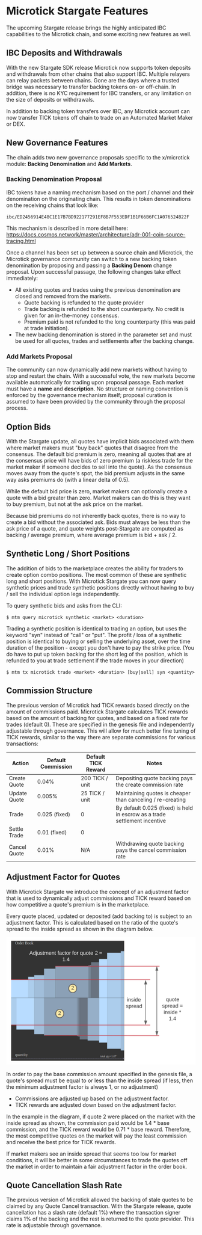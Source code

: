 # Microtick Stargate Features

The upcoming Stargate release brings the highly anticipated IBC capabilities to the Microtick chain, and some exciting new features as well.

## IBC Deposits and Withdrawals

With the new Stargate SDK release Microtick now supports token deposits and withdrawals from other chains that also support IBC. Multiple relayers
can relay packets between chains. Gone are the days where a trusted bridge was necessary to transfer backing tokens on- or off-chain.  In addition,
there is no KYC requirement for IBC transfers, or any limitation on the size of deposits or withdrawals.

In addition to backing token transfers over IBC, any Microtick account can now transfer TICK tokens off chain to trade on an Automated Market Maker
or DEX.

## New Governance Features

The chain adds two new governance proposals specific to the x/microtick module: **Backing Denomination** and **Add Markets**.

### Backing Denomination Proposal

IBC tokens have a naming mechanism based on the port / channel and their denomination on the originating chain. This results in token denominations
on the receiving chains that look like:

```
ibc/ED2456914E48C1E17B7BD922177291EF8B7F553EDF1B1F66B6FC1A076524B22F
```

This mechanism is described in more detail here: https://docs.cosmos.network/master/architecture/adr-001-coin-source-tracing.html

Once a channel has been set up between a source chain and Microtick, the Microtick governance community can switch to a new backing token denomination by 
proposing and passing a **Backing Denom** change proposal. Upon successful passage, the following changes take effect immediately:

- All existing quotes and trades using the previous denomination are closed and removed from the markets.
  - Quote backing is refunded to the quote provider
  - Trade backing is refunded to the short counterparty. No credit is given for an in-the-money consensus.
  - Premium paid is not refunded to the long counterparty (this was paid at trade initiation).
- The new backing denomination is stored in the parameter set and must be used for all quotes, trades and settlements after the backing change.

### Add Markets Proposal

The community can now dynamically add new markets without having to stop and restart the chain. With a successful vote, the new markets become available 
automatically for trading upon proposal passage. Each market must have a **name** and **description**. No structure or naming convention is enforced by the
governance mechanism itself; proposal curation is assumed to have been provided by the community through the proposal process.

## Option Bids

With the Stargate update, all quotes have implicit bids associated with them where market makers must "buy back" quotes that disagree from the consensus.
The default bid premium is zero, meaning all quotes that are at the consensus price will have bids of zero premium (a riskless trade for the market maker if
someone decides to sell into the quote). As the consensus moves away from the quote's spot, the bid premium adjusts in the same way asks premiums do (with a
linear delta of 0.5).

While the default bid price is zero, market makers can optionally create a quote with a bid greater than zero. Market makers can do this is they want to
buy premium, but not at the ask price on the market.

Because bid premiums do not inherently back quotes, there is no way to create a bid without the associated ask. Bids must always be less than the ask price
of a quote, and quote weights post-Stargate are computed as backing / average premium, where average premium is bid + ask / 2.

## Synthetic Long / Short Positions

The addition of bids to the marketplace creates the ability for traders to create option combo positions. The most common of these are synthetic long and
short positions. With Microtick Stargate you can now query synthetic prices and trade synthetic positions directly without having to buy / sell the individual
option legs independently.

To query synthetic bids and asks from the CLI:

```
$ mtm query microtick synthetic <market> <duration>
```

Trading a synthetic position is identical to trading an option, but uses the keyword "syn" instead of "call" or "put". The profit / loss of a synthetic
position is identical to buying or selling the underlying asset, over the time duration of the position - except you don't have to pay the strike price.
(You do have to put up token backing for the short leg of the position, which is refunded to you at trade settlement if the trade moves in your direction)

```
$ mtm tx microtick trade <market> <duration> [buy|sell] syn <quantity>
```

## Commission Structure

The previous version of Microtick had TICK rewards based directly on the amount of commissions paid. Microtick Stargate calculates TICK rewards based
on the amount of backing for quotes, and based on a fixed rate for trades (default 0).  These are specified in the genesis file and independently 
adjustable through governance. This will allow for much better fine tuning of TICK rewards, similar to the way there are separate commissions for 
various transactions:

| Action | Default Commission | Default TICK Reward | Notes |
| ------ | ------------------ | ------------------- | ----- |
| Create Quote | 0.04% | 200 TICK / unit | Depositing quote backing pays the create commission rate |
| Update Quote | 0.005% | 25 TICK / unit | Maintaining quotes is cheaper than canceling / re-creating |
| Trade | 0.025 (fixed) | 0 | By default 0.025 (fixed) is held in escrow as a trade settlement incentive |
| Settle Trade | 0.01 (fixed) | 0 | |
| Cancel Quote | 0.01% | N/A | Withdrawing quote backing pays the cancel commission rate |

## Adjustment Factor for Quotes

With Microtick Stargate we introduce the concept of an adjustment factor that is used to dynamically adjust commissions and TICK reward based on how
competitive a quote's premium is in the marketplace.

Every quote placed, updated or deposited (add backing to) is subject to an adjustment factor. This is calculated based on the ratio of the quote's spread
to the inside spread as shown in the diagram below.

![Adjustment Factor](../static/img/adjustment_factor.png)

In order to pay the base commission amount specified in the genesis file, a quote's spread must be equal to or less than the inside spread (if less, then
the minimum adjustment factor is always 1, or no adjustment)

* Commissions are adjusted up based on the adjustment factor.
* TICK rewards are adjusted down based on the adjustment factor.

In the example in the diagram, if quote 2 were placed on the market with the inside spread as shown, the commission paid would be 1.4 * base commission,
and the TICK reward would be 0.71 * base reward. Therefore, the most competitive quotes on the market will pay the least commission and receive the best
price for TICK rewards.

If market makers see an inside spread that seems too low for market conditions, it will be better in some circumstances to trade the quotes off the market
in order to maintain a fair adjustment factor in the order book.

## Quote Cancellation Slash Rate

The previous version of Microtick allowed the backing of stale quotes to be claimed by any Quote Cancel transaction. With the Stargate release, quote 
cancellation has a slash rate (default 1%) where the transaction signer claims 1% of the backing and the rest is returned to the quote provider.  This
rate is adjustable through governance.
